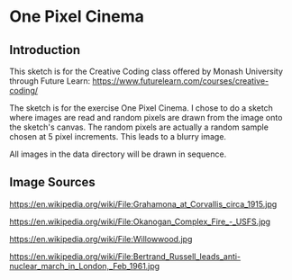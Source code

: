 # One Pixel Cinema

## Introduction
This sketch is for the Creative Coding class offered by Monash University
through Future Learn: https://www.futurelearn.com/courses/creative-coding/

The sketch is for the exercise One Pixel Cinema.  I chose to do a sketch
where images are read and random pixels are drawn from the image onto
the sketch's canvas.  The random pixels are actually a random sample
chosen at 5 pixel increments.  This leads to a blurry image.

All images in the data directory will be drawn in sequence.

## Image Sources

https://en.wikipedia.org/wiki/File:Grahamona_at_Corvallis_circa_1915.jpg

https://en.wikipedia.org/wiki/File:Okanogan_Complex_Fire_-_USFS.jpg

https://en.wikipedia.org/wiki/File:Willowwood.jpg

https://en.wikipedia.org/wiki/File:Bertrand_Russell_leads_anti-nuclear_march_in_London,_Feb_1961.jpg

